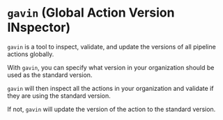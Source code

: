 # `gavin` (Global Action Version INspector)

`gavin` is a tool to inspect, validate, and update the versions of all pipeline actions globally.

With `gavin`, you can specify what version in your organization should be used as the standard version.

`gavin` will then inspect all the actions in your organization and validate if they are using the standard version.

If not, `gavin` will update the version of the action to the standard version.
